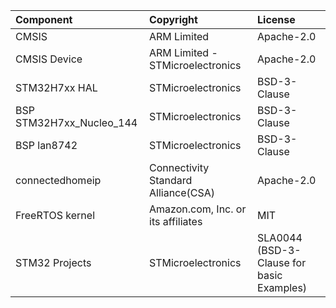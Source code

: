 | Component                       | Copyright                          | License                                   |
|:---------                       |:----------                         |:-------                                   |
| CMSIS                           | ARM Limited                        | Apache-2.0                                |
| CMSIS Device                    | ARM Limited - STMicroelectronics   | Apache-2.0                                |
| STM32H7xx HAL                   | STMicroelectronics                 | BSD-3-Clause                              |
| BSP STM32H7xx_Nucleo_144        | STMicroelectronics                 | BSD-3-Clause                              |
| BSP lan8742                     | STMicroelectronics                 | BSD-3-Clause                              |
| connectedhomeip                 | Connectivity Standard Alliance(CSA)| Apache-2.0                                |
| FreeRTOS kernel                 | Amazon.com, Inc. or its affiliates | MIT                                       |
| STM32 Projects                  | STMicroelectronics                 | SLA0044 (BSD-3-Clause for basic Examples) |
